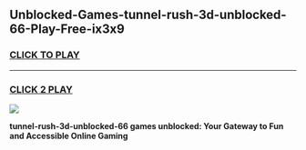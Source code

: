 
## Unblocked-Games-tunnel-rush-3d-unblocked-66-Play-Free-ix3x9
<h3>
<a href="https://premium76.site?title=tunnel-rush-3d-unblocked-66&ref=23A">CLICK TO PLAY</a></h3>
<hr>

<h3>
<a href="https://premium76.site?title=tunnel-rush-3d-unblocked-66&ref=23A">CLICK 2 PLAY</a>
  
</h3>

<a href="https://premium76.site?title=tunnel-rush-3d-unblocked-66&ref=23A"><img src="https://clearcache.store/games.png"></a>


**tunnel-rush-3d-unblocked-66 games unblocked: Your Gateway to Fun and Accessible Online Gaming**
